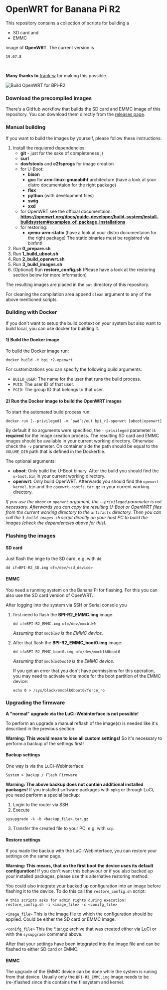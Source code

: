 # OpenWRT for Banana Pi R2

This repository contains a collection of scripts for building a
 - SD card and
 - EMMC

image of **OpenWRT**. The current version is

    19.07.8

</br>

**Many thanks to** [frank-w](https://github.com/frank-w) for making this possible.

![Build OpenWRT for BPi-R2](https://github.com/mammo0/openwrt-bpi-r2/workflows/Build%20OpenWRT%20for%20BPi-R2/badge.svg)



### Download the precompiled images
There's a GitHub workflow that builds the SD card and EMMC image of this repository. You can download them directly from the [releases page](https://github.com/mammo0/openwrt-bpi-r2/releases).



### Manual building
If you want to build the images by yourself, please follow these instructions:

1. Install the requiered dependencies:
    - **git** - just for the sake of completeness ;)
    - **curl**
    - **dosfstools** and **e2fsprogs** for image creation
    - for U-Boot:
        - **bison**
        - **gcc** for **arm-linux-gnueabihf** architecture (have a look at your distro documentaion for the right package)
        - **flex**
        - **python** (with development files)
        - **swig**
        - **xxd**
    - for OpenWRT see the official documentaion: **https://openwrt.org/docs/guide-developer/build-system/install-buildsystem#examples_of_package_installations**
    - for restoring:
        - **qemu-arm-static** (have a look at your distro documentaion for the right package) The static binaries must be registred via binfmt!
2. Run **0_prepare.sh**
3. Run **1_build_uboot.sh**
3. Run **2_build_openwrt.sh**
4. Run **3_build_images.sh**
5. (Optional) Run **restore_config.sh** (Please have a look at the restoring section below for more information)

The resulting images are placed in the `out` directory of this repository.

For cleaning the compilation area append `clean` argument to any of the above mentioned scripts.



### Building with Docker
If you don't want to setup the build context on your system but also want to build local, you can use docker for building it.

#### 1) Build the Docker image
To build the Docker image run:
```shell
docker build -t bpi_r2-openwrt .
```
For customizations you can specify the following build arguments:
- `BUILD_USER`: The name for the user that runs the build process.
- `PUID`: The user ID of that user.
- `PGID`: The group ID that belongs to that user.

#### 2) Run the Docker image to build the OpenWRT images
To start the automated build process run:
```shell
docker run [--privileged] -v `pwd`:/out bpi_r2-openwrt [uboot|openwrt]
```
By default if no arguments were specified, the `--privileged` parameter is **required** for the image creation process. The resulting SD card and EMMC images should be available in your current working directory. Otherwise check the `-v` parameter. On container side the path should be equal to the `VOLUME_DIR` path that is defined in the Dockerfile.

The optional arguments:
- **uboot**: Only build the U-Boot binary. After the build you should find the `u-boot.bin` in your current working directory.
- **openwrt**: Only build OpenWRT. Afterwards you should find the `openwrt-kernel.bin` and the `openwrt-rootfs.tar.gz` in your current working directory.

*If you use the `uboot` or `openwrt` argument, the `--privileged` parameter is not necessary. Afterwards you can copy the resulting U-Boot or OpenWRT files from the current working directory to the `artifacts` directory. Then you can call the `3_build_images.sh` script directly on your host PC to build the images (check the dependencies above for this).*



### Flashing the images

#### SD card
Just flash the imge to the SD card, e.g. with `dd`:

```shell
dd if=BPI-R2_SD.img of=/dev/<sd_device>
```

#### EMMC
You need a running system on the Banana Pi for flashing. For this you can also use the SD card version of OpenWRT.

After logging into the system via SSH or Serial console you
1. first need to flash the **BPI-R2_EMMC.img** image:
    ```shell
    dd if=BPI-R2_EMMC.img of=/dev/mmcblk0
    ```
    *Assuming that `mmcblk0` is the EMMC device.*

2. After that flash the **BPI-R2_EMMC_boot0.img** image:
    ```shell
    dd if=BPI-R2_EMMC_boot0.img of=/dev/mmcblk0boot0
    ```
    *Assuming that `mmcblk0boot0` is the EMMC device.*

    If you get an error that you don't have permissions for this operation, you may need to activate write mode for the boot partition of the EMMC device:
    ```shell
    echo 0 > /sys/block/mmcblk0boot0/force_ro
    ```



### Upgrading the firmware
**A "normal" upgrade via the LuCi-Webinterface is not possible!**

To perform an upgrade a manual reflash of the image(s) is needed like it's described in the previous section.

**Warning: This would mean to lose all custom settings!** So it's necessary to perform a backup of the settings first!

#### Backup settings
One way is via the LuCi-Webinterface:

    System > Backup / Flash Firmware

**Warning: The above backup does not contain additional installed packages!** If you installed software packages with `opkg` or through LuCi, you need perform a special backup:

1. Login to the router via SSH.
2. Execute
```shell
sysupgrade -k -b <backup_file>.tar.gz
```
3. Transfer the created file to your PC, e.g. with `scp`.

#### Restore settings
If you made the backup with the LuCi-Webinterface, you can restore your settings on the same page.

**Warning: This means, that on the first boot the device uses its default configuration!** If you don't want this behaviour or if you also backed up your installed packages, please use this alternative restoring method:

You could also integrate your backed up configuration into an image before flashing it to the device. To do this call the `restore_config.sh` script:
```shell
# this scripts asks for admin rights during execution!
restore_config.sh -i <image_file> -c <conifg_file>
```

`<image_file>` This is the image file to which the configuration should be applied. Could be either the SD card or EMMC image.

`<conifg_file>` This the *.tar.gz archive that was created either via LuCi or with the `sysupgrade` command above.

After that your settings have been integrated into the image file and can be flashed to either SD card or EMMC.


#### EMMC
The upgrade of the EMMC device can be done while the system is runing from that device. Usually only the `BPI-R2_EMMC.img` image needs to be (re-)flashed since this contains the filesystem and kernel.
